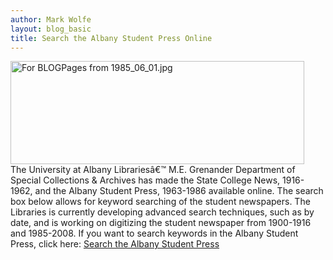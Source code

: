 ```yaml
---
author: Mark Wolfe
layout: blog_basic
title: Search the Albany Student Press Online
---
```

<div class="entry-body">
<p><img alt="For BLOGPages from 1985_06_01.jpg" height="165" src="{{ site.url }}/posts-img/For%20BLOGPages%20from%201985_06_01.jpg" width="470"><br/>
The University at Albany Librariesâ€™ M.E. Grenander Department of Special Collections &amp; Archives has made the State College News, 1916-1962, and the Albany Student Press, 1963-1986 available online. The search box below allows for keyword searching of the student newspapers. The Libraries is currently developing advanced search techniques, such as by date, and is working on digitizing the student newspaper from 1900-1916 and 1985-2008. If you want to search keywords in the Albany Student Press, click here:  <a href="http://library.albany.edu/spc/asp/search">Search the Albany Student Press</a></img></p>
</div>